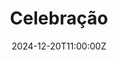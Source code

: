 ---
title: Celebração
description: Capitalize on low hanging fruit to identify a ballpark value added
  activity to beta test. Override the digital divide with additional
  clickthroughs from DevOps.
image: https://i.postimg.cc/ZKWcJ7qV/matriz-1.jpg
category: Celebração
date: 2024-12-20T11:00:00Z
---